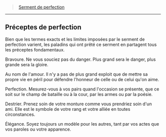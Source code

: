 ﻿---
!GenericItem
Name: Préceptes de perfection
Id: paladin_perfection_hd.md#préceptes-de-perfection
ParentLink: paladin_perfection_hd.md#serment-de-perfection
ParentName: Serment de perfection
NameLevel: 2
Attributes: {}
---
> [Serment de perfection](hd_paladin_perfection.md)

---

## Préceptes de perfection

Bien que les termes exacts et les limites imposées par le serment de perfection varient, les paladins qui ont prêté ce serment en partagent tous les préceptes fondamentaux.

Bravoure. Ne vous souciez pas du danger. Plus grand sera le danger, plus grande sera la gloire.

Au nom de l'amour. Il n'y a pas de plus grand exploit que de mettre sa propre vie en péril pour défendre l'honneur de celle ou de celui qu'on aime.

Perfection. Mesurez-vous à vos pairs quand l'occasion se présente, que ce soit sur le champ de bataille ou à la cour, par les armes ou par la poésie.

Destrier. Prenez soin de votre monture comme vous prendriez soin d'un ami. Elle est le symbole de votre rang et votre alliée en toutes circonstances.

Élégance. Soyez toujours un modèle pour les autres, tant par vos actes que vos paroles ou votre apparence.


